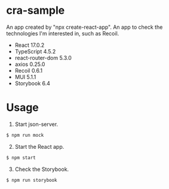 # cra-sample

An app created by "npx create-react-app".
An app to check the technologies I'm interested in, such as Recoil.

- React 17.0.2
- TypeScript 4.5.2
- react-router-dom 5.3.0
- axios 0.25.0
- Recoil 0.6.1
- MUI 5.1.1
- Storybook 6.4

# Usage

1. Start json-server.

```bash
$ npm run mock
```

2. Start the React app.

```bash
$ npm start
```

3. Check the Storybook.

```bash
$ npm run storybook
```
